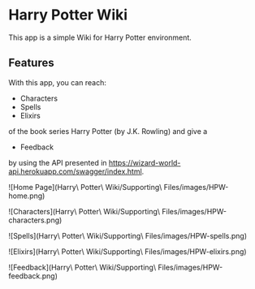 # Harry Potter Wiki

This app is a simple Wiki for Harry Potter environment.

## Features
With this app, you can reach:

* Characters
* Spells
* Elixirs

of the book series Harry Potter (by J.K. Rowling) and give a 
 
* Feedback

by using the API presented in https://wizard-world-api.herokuapp.com/swagger/index.html.

![Home Page](Harry\ Potter\ Wiki/Supporting\ Files/images/HPW-home.png)

![Characters](Harry\ Potter\ Wiki/Supporting\ Files/images/HPW-characters.png)

![Spells](Harry\ Potter\ Wiki/Supporting\ Files/images/HPW-spells.png)

![Elixirs](Harry\ Potter\ Wiki/Supporting\ Files/images/HPW-elixirs.png)

![Feedback](Harry\ Potter\ Wiki/Supporting\ Files/images/HPW-feedback.png)
